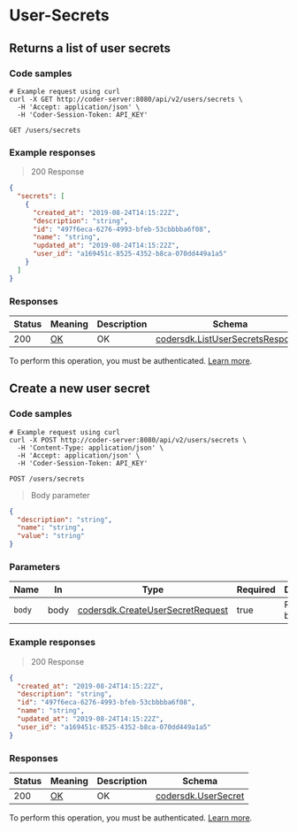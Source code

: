 # User-Secrets

## Returns a list of user secrets

### Code samples

```shell
# Example request using curl
curl -X GET http://coder-server:8080/api/v2/users/secrets \
  -H 'Accept: application/json' \
  -H 'Coder-Session-Token: API_KEY'
```

`GET /users/secrets`

### Example responses

> 200 Response

```json
{
  "secrets": [
    {
      "created_at": "2019-08-24T14:15:22Z",
      "description": "string",
      "id": "497f6eca-6276-4993-bfeb-53cbbbba6f08",
      "name": "string",
      "updated_at": "2019-08-24T14:15:22Z",
      "user_id": "a169451c-8525-4352-b8ca-070dd449a1a5"
    }
  ]
}
```

### Responses

| Status | Meaning                                                 | Description | Schema                                                                         |
|--------|---------------------------------------------------------|-------------|--------------------------------------------------------------------------------|
| 200    | [OK](https://tools.ietf.org/html/rfc7231#section-6.3.1) | OK          | [codersdk.ListUserSecretsResponse](schemas.md#codersdklistusersecretsresponse) |

To perform this operation, you must be authenticated. [Learn more](authentication.md).

## Create a new user secret

### Code samples

```shell
# Example request using curl
curl -X POST http://coder-server:8080/api/v2/users/secrets \
  -H 'Content-Type: application/json' \
  -H 'Accept: application/json' \
  -H 'Coder-Session-Token: API_KEY'
```

`POST /users/secrets`

> Body parameter

```json
{
  "description": "string",
  "name": "string",
  "value": "string"
}
```

### Parameters

| Name   | In   | Type                                                                           | Required | Description  |
|--------|------|--------------------------------------------------------------------------------|----------|--------------|
| `body` | body | [codersdk.CreateUserSecretRequest](schemas.md#codersdkcreateusersecretrequest) | true     | Request body |

### Example responses

> 200 Response

```json
{
  "created_at": "2019-08-24T14:15:22Z",
  "description": "string",
  "id": "497f6eca-6276-4993-bfeb-53cbbbba6f08",
  "name": "string",
  "updated_at": "2019-08-24T14:15:22Z",
  "user_id": "a169451c-8525-4352-b8ca-070dd449a1a5"
}
```

### Responses

| Status | Meaning                                                 | Description | Schema                                               |
|--------|---------------------------------------------------------|-------------|------------------------------------------------------|
| 200    | [OK](https://tools.ietf.org/html/rfc7231#section-6.3.1) | OK          | [codersdk.UserSecret](schemas.md#codersdkusersecret) |

To perform this operation, you must be authenticated. [Learn more](authentication.md).

